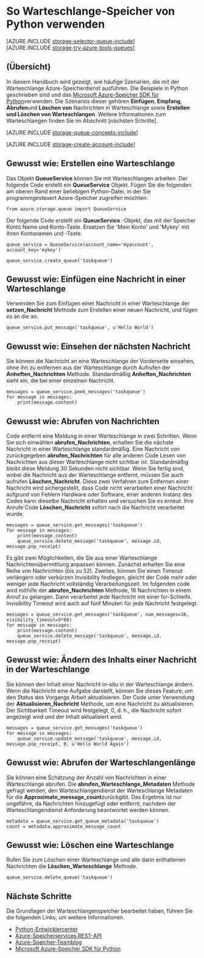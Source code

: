 <properties
    pageTitle="Wie Warteschlange-Speicher von Python verwendet | Microsoft Azure"
    description="Informationen zum Verwenden des Warteschlange Azure-Diensts aus Python erstellen und Löschen von Warteschlangen, einfügen, abrufen und Löschen von Nachrichten."
    services="storage"
    documentationCenter="python"
    authors="robinsh"
    manager="carmonm"
    editor="tysonn"/>

<tags
    ms.service="storage"
    ms.workload="storage"
    ms.tgt_pltfrm="na"
    ms.devlang="python"
    ms.topic="article"
    ms.date="09/20/2016"
    ms.author="robinsh"/>

# <a name="how-to-use-queue-storage-from-python"></a>So Warteschlange-Speicher von Python verwenden

[AZURE.INCLUDE [storage-selector-queue-include](../../includes/storage-selector-queue-include.md)]
<br/>
[AZURE.INCLUDE [storage-try-azure-tools-queues](../../includes/storage-try-azure-tools-queues.md)]

## <a name="overview"></a>(Übersicht)

In diesem Handbuch wird gezeigt, wie häufige Szenarien, die mit der Warteschlange Azure-Speicherdienst ausführen. Die Beispiele in Python geschrieben sind und das [Microsoft Azure-Speicher SDK für Python]verwenden. Die Szenarios dieser gehören **Einfügen**, **Empfang**, **Abrufen**und **Löschen von** Nachrichten in Warteschlange sowie **Erstellen und Löschen von Warteschlangen**. Weitere Informationen zum Warteschlangen finden Sie im Abschnitt [nächsten Schritte].

[AZURE.INCLUDE [storage-queue-concepts-include](../../includes/storage-queue-concepts-include.md)]

[AZURE.INCLUDE [storage-create-account-include](../../includes/storage-create-account-include.md)]

## <a name="how-to-create-a-queue"></a>Gewusst wie: Erstellen eine Warteschlange

Das Objekt **QueueService** können Sie mit Warteschlangen arbeiten. Der folgende Code erstellt ein **QueueService** Objekt. Fügen Sie die folgenden am oberen Rand einer beliebigen Python-Datei, in der Sie programmgesteuert Azure-Speicher zugreifen möchten:

    from azure.storage.queue import QueueService

Der folgende Code erstellt ein **QueueService** -Objekt, das mit der Speicher Konto Name und Konto-Taste. Ersetzen Sie 'Mein Konto' und 'Mykey' mit Ihren Kontonamen und -Taste.

    queue_service = QueueService(account_name='myaccount', account_key='mykey')

    queue_service.create_queue('taskqueue')


## <a name="how-to-insert-a-message-into-a-queue"></a>Gewusst wie: Einfügen eine Nachricht in einer Warteschlange

Verwenden Sie zum Einfügen einer Nachricht in einer Warteschlange der **setzen\_Nachricht** Methode zum Erstellen einer neuen Nachricht, und fügen es an die an.

    queue_service.put_message('taskqueue', u'Hello World')


## <a name="how-to-peek-at-the-next-message"></a>Gewusst wie: Einsehen der nächsten Nachricht

Sie können die Nachricht an eine Warteschlange der Vorderseite einsehen, ohne ihn zu entfernen aus der Warteschlange durch Aufrufen der **Anheften\_Nachrichten** Methode. Standardmäßig **Anheften\_Nachrichten** sieht ein, die bei einer einzelnen Nachricht.

    messages = queue_service.peek_messages('taskqueue')
    for message in messages:
        print(message.content)


## <a name="how-to-dequeue-messages"></a>Gewusst wie: Abrufen von Nachrichten

Code entfernt eine Meldung in einer Warteschlange in zwei Schritten. Wenn Sie sich einwählen **abrufen\_Nachrichten**, erhalten Sie die nächste Nachricht in einer Warteschlange standardmäßig. Eine Nachricht von zurückgegeben **abrufen\_Nachrichten** für alle anderen Code Lesen von Nachrichten aus dieser Warteschlange nicht sichtbar ist. Standardmäßig bleibt diese Meldung 30 Sekunden nicht sichtbar. Wenn Sie fertig sind, wobei die Nachricht aus der Warteschlange entfernt, müssen Sie auch aufrufen **Löschen\_Nachricht**. Diese zwei Verfahren zum Entfernen einer Nachricht wird sichergestellt, dass Code nicht verarbeiten einer Nachricht aufgrund von Fehlern Hardware oder Software, einer anderen Instanz des Codes kann dieselbe Nachricht erhalten und versuchen Sie es erneut. Ihre Anrufe Code **Löschen\_Nachricht** sofort nach die Nachricht verarbeitet wurde.

    messages = queue_service.get_messages('taskqueue')
    for message in messages:
        print(message.content)
        queue_service.delete_message('taskqueue', message.id, message.pop_receipt)

Es gibt zwei Möglichkeiten, die Sie aus einer Warteschlange Nachrichtenübermittlung anpassen können.
Zunächst erhalten Sie eine Reihe von Nachrichten (bis zu 32). Zweites, können Sie einen Timeout verlängern oder verkürzen Invisibility festlegen, gleicht der Code mehr oder weniger jede Nachricht vollständig Verarbeitungszeit. Im folgenden code wird mithilfe der **abrufen\_Nachrichten** Methode, 16 Nachrichten in einem Anruf zu gelangen. Dann verarbeitet jede Nachricht mit einer for-Schleife. Invisibility Timeout wird auch auf fünf Minuten für jede Nachricht festgelegt.

    messages = queue_service.get_messages('taskqueue', num_messages=16, visibility_timeout=5*60)
    for message in messages:
        print(message.content)
        queue_service.delete_message('taskqueue', message.id, message.pop_receipt)      


## <a name="how-to-change-the-contents-of-a-queued-message"></a>Gewusst wie: Ändern des Inhalts einer Nachricht in der Warteschlange

Sie können den Inhalt einer Nachricht in-situ in der Warteschlange ändern. Wenn die Nachricht eine Aufgabe darstellt, können Sie dieses Feature, um den Status des Vorgangs Arbeit aktualisieren. Der Code unter Verwendung der **Aktualisieren\_Nachricht** Methode, um eine Nachricht zu aktualisieren. Der Sichtbarkeit Timeout wird festgelegt, 0, d. h., die Nachricht sofort angezeigt wird und der Inhalt aktualisiert wird.

    messages = queue_service.get_messages('taskqueue')
    for message in messages:
        queue_service.update_message('taskqueue', message.id, message.pop_receipt, 0, u'Hello World Again')

## <a name="how-to-get-the-queue-length"></a>Gewusst wie: Abrufen der Warteschlangenlänge

Sie können eine Schätzung der Anzahl von Nachrichten in einer Warteschlange abrufen. Die **abrufen\_Warteschlange\_Metadaten** Methode gefragt werden, den Warteschlangendienst der Warteschlange Metadaten für die **Approximate_message_count**zurückgibt. Das Ergebnis ist nur ungefähre, da Nachrichten hinzugefügt oder entfernt, nachdem der Warteschlangendienst Anforderung beantwortet werden können.

    metadata = queue_service.get_queue_metadata('taskqueue')
    count = metadata.approximate_message_count

## <a name="how-to-delete-a-queue"></a>Gewusst wie: Löschen eine Warteschlange

Rufen Sie zum Löschen einer Warteschlange und alle darin enthaltenen Nachrichten die **Löschen\_Warteschlange** Methode.

    queue_service.delete_queue('taskqueue')

## <a name="next-steps"></a>Nächste Schritte

Die Grundlagen der Warteschlangenspeicher bearbeitet haben, führen Sie die folgenden Links, um weitere Informationen.

- [Python-Entwicklercenter](/develop/python/)
- [Azure-Speicherservices REST-API](http://msdn.microsoft.com/library/azure/dd179355)
- [Azure-Speicher-Teamblog]
- [Microsoft Azure-Speicher SDK für Python]

[Azure-Speicher-Teamblog]: http://blogs.msdn.com/b/windowsazurestorage/
[Microsoft Azure-Speicher SDK für Python]: https://github.com/Azure/azure-storage-python
